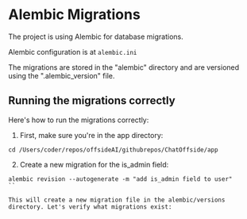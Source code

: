 # Alembic Migrations

The project is using Alembic for database migrations. 

Alembic configuration is at `alembic.ini` 

The migrations are stored in the "alembic" directory and are versioned using the ".alembic_version" file.

## Running the migrations correctly

Here's how to run the migrations correctly:

1. First, make sure you're in the app directory:
```
cd /Users/coder/repos/offsideAI/githubrepos/ChatOffside/app
```

2. Create a new migration for the is_admin field:

```
alembic revision --autogenerate -m "add is_admin field to user"
``

This will create a new migration file in the alembic/versions directory. Let's verify what migrations exist:
